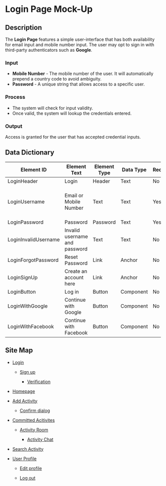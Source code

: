 # Login Page Mock-Up



## Description
The **Login Page** features a simple user-interface that has both availability for email input and mobile number input. The user may opt to sign in with third-party authenticators such as **Google**.

### Input

* **Mobile Number** - The mobile number of the user. It will automatically prepend a country code to avoid ambiguity.
* **Password** - A unique string that allows access to a specific user.

### Process

* The system will check for input validity.
* Once valid, the system will lookup the credentials entered.

### Output

Access is granted for the user that has accepted credential inputs.

## Data Dictionary

| Element ID | Element Text | Element Type | Data Type | Required? | Rules |
|---|---|---|---|---|---|
|LoginHeader|Login|Header|Text|No|None
|LoginUsername|Email or Mobile Number|Text|Text|Yes|Must be valid email or mobile number
|LoginPassword|Password|Password|Text|Yes|Masked|
|LoginInvalidUsername|Invalid username and password|Text|Text|No|Hidden
|LoginForgotPassword|Reset Password|Link|Anchor|No|Hyperlink|
|LoginSignUp|Create an account here|Link|Anchor|No|Hyperlink|
|LoginButton|Log in|Button|Component|No|None|
|LoginWithGoogle|Continue with Google|Button|Component|No|Hyperlink|
|LoginWithFacebook|Continue with Facebook|Button|Component|No|Hyperlink|

## Site Map

- [Login](docs/login.md)

  * [Sign up](docs/sign-up.md)

    * [Verification](docs/verification.md)

- [Homepage](docs/homepage.md)

- [Add Activity](docs/add-activity.md)

   * [Confirm dialog](docs/confirm-dialog.md)

- [Committed Acitivites](docs/committed-activities.md)

  * [Activity Room](docs/activity-room.md)
 
    * [Activity Chat](docs/activity-chat.md)

- [Search Activity](docs/search-activity.md)

- [User Profile](docs/user-profile.md)

  * [Edit profile](docs/edit-profile.md)
 
  * [Log out](docs/log-out.md)
